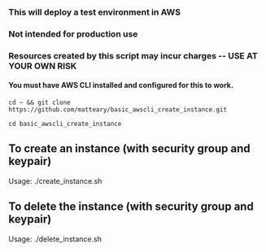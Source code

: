 ### This will deploy a test environment in AWS
### Not intended for production use
### Resources created by this script may incur charges -- USE AT YOUR OWN RISK
#### You must have AWS CLI installed and configured for this to work.

`cd ~ && git clone https://github.com/matteary/basic_awscli_create_instance.git`

`cd basic_awscli_create_instance`

## To create an instance (with security group and keypair)
<p>Usage: ./create_instance.sh</p>

## To delete the instance (with security group and keypair)
<p>Usage: ./delete_instance.sh</p>
